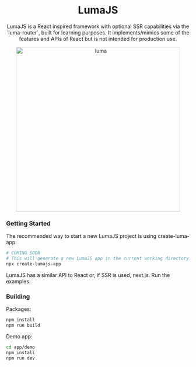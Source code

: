 <h1 align="center">LumaJS</h1>

<p align="center">
LumaJS is a React inspired framework with optional SSR capabilities via the `luma-router`, built for learning purposes. It implements/mimics some of the features and APIs of React but is not intended for production use.
</p>

<p align="center">
  <img width="450" alt="luma" src="https://github.com/V01D-NULL/LumaJS/assets/58613685/2e6554ac-ec70-435d-97ee-30a46ff2e82b">
<p/>

### Getting Started

The recommended way to start a new LumaJS project is using create-luma-app:

```sh
# COMING SOON
# This will generate a new LumaJS app in the current working directory.
npx create-lumajs-app
```

LumaJS has a similar API to React or, if SSR is used, next.js.
Run the examples:

### Building

Packages:

```sh
npm install
npm run build
```

Demo app:

```sh
cd app/demo
npm install
npm run dev
```
